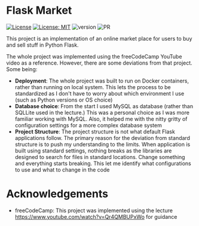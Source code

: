 # Flask Market
[![License](https://img.shields.io/badge/License-Apache%202.0-blue.svg)](docs/license_apache_v2) [![License: MIT](https://img.shields.io/badge/License-MIT-blue.svg)](docs/license_mit) ![version](https://img.shields.io/badge/version-5.0.0-orange) ![PR](https://img.shields.io/badge/PRs-Welcome-green)

This project is an implementation of an online market place for users to buy and sell stuff in Python Flask.

The whole project was implemented using the freeCodeCamp YouTube video as a reference. However, there are some deviations from that project. Some being:
- **Deployment**: The whole project was built to run on Docker containers, rather than running on local system. This lets the process to be standardized as I don't have to worry about which environment I use (such as Python versions or OS choice)
- **Database choice**: From the start I used MySQL as database (rather than SQLLite used in the lecture.) This was a personal choice as I was more familiar working with MySQL. Also, it helped me with the nitty gritty of configuration settings for a more complex database system 
- **Project Structure**: The project structure is not what default Flask applications follow. The primary reason for the deviation from standard structure is to push my understanding to the limits. When application is built using standard settings, nothing breaks as the libraries are designed to search for files in standard locations. Change something and everything starts breaking. This let me identify what configurations to use and what to change in the code

# Acknowledgements
- freeCodeCamp: This project was implemented using the lecture https://www.youtube.com/watch?v=Qr4QMBUPxWo for guidance